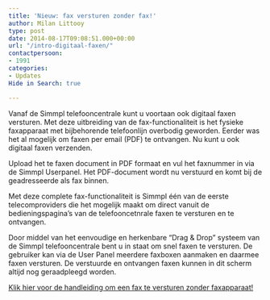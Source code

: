 ```yaml
---
title: 'Nieuw: fax versturen zonder fax!'
author: Milan Littooy
type: post
date: 2014-08-17T09:08:51.000+00:00
url: "/intro-digitaal-faxen/"
contactpersoon:
- 1991
categories:
- Updates
Hide in Search: true

---
```

Vanaf de Simmpl telefooncentrale kunt u voortaan ook digitaal faxen versturen. Met deze uitbreiding van de fax-functionaliteit is het fysieke faxapparaat met bijbehorende telefoonlijn overbodig geworden. Eerder was het al mogelijk om faxen per email (PDF) te ontvangen. Nu kunt u ook digitaal faxen verzenden.

<!--more-->

Upload het te faxen document in PDF formaat en vul het faxnummer in via de Simmpl Userpanel. Het PDF-document wordt nu verstuurd en komt bij de geadresseerde als fax binnen.

Met deze complete fax-functionaliteit is Simmpl één van de eerste telecomproviders die het mogelijk maakt om direct vanuit de bedieningspagina’s van de telefooncetnrale faxen te versturen en te ontvangen.

Door middel van het eenvoudige en herkenbare “Drag & Drop” systeem van de Simmpl telefooncentrale bent u in staat om snel faxen te versturen. De gebruiker kan via de User Panel meerdere faxboxen aanmaken en daarmee faxen versturen. De verstuurde en ontvangen faxen kunnen in dit scherm altijd nog geraadpleegd worden.

<a title="Simmpl handleiding faxberichten versturen" href="https://www.simmpl.nl/downloads/Simmpl_handleiding_faxen-verzenden.pdf" target="_blank">Klik hier voor de handleiding om een fax te versturen zonder faxapparaat!</a>